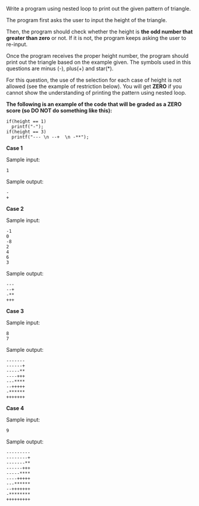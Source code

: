 Write a program using nested loop to print out the given pattern of triangle.

The program first asks the user to input the height of the triangle.

Then, the program should check whether the height is **the odd number that greater than zero** or not. If it is not, the program keeps asking the user to re-input. 

Once the program receives the proper height number, the program should print out the triangle based on the example given. The symbols used in this questions are minus (-), plus(+) and star(*). 

For this question, the use of the selection for each case of height is not allowed (see the example of restriction below). You will get **ZERO** if you cannot show the understanding of printing the pattern using nested loop.

**The following is an example of the code that will be graded as a ZERO score (so DO NOT do something like this):**

```
if(height == 1)
  printf("-");
if(height == 3)
  printf("--- \n --+  \n -**");

```

**Case 1**

Sample input:
```
1
```
Sample output:
```
-
+
```

**Case 2**

Sample input:
```
-1
0
-8
2
4
6
3
```
Sample output:
```
---
--+
-**
+++
```

**Case 3**

Sample input:
```
8
7
```
Sample output:
```
-------
------+
-----**
----+++
---****
--+++++
-******
+++++++
```


**Case 4**

Sample input:
```
9
```
Sample output:
```
---------
--------+
-------**
------+++
-----****
----+++++
---******
--+++++++
-********
+++++++++
```